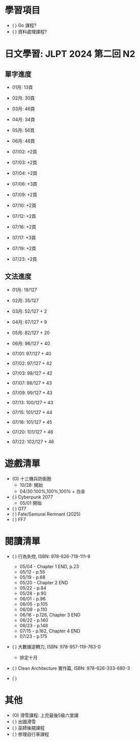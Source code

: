 
# 學習項目

- ( ) Go 課程?
- ( ) 資料處理課程?

# 日文學習: JLPT 2024 第二回 N2

## 單字進度

- 01月: 13頁
- 02月: 30頁
- 03月: 46頁
- 04月: 34頁
- 05月: 56頁
- 06月: 48頁

- 07/02: +2頁
- 07/03: +2頁
- 07/04: +2頁
- 07/06: +3頁
- 07/09: +2頁
- 07/10: +2頁
- 07/12: +2頁
- 07/16: +2頁
- 07/17: +3頁
- 07/19: +2頁
- 07/23: +2頁

## 文法進度

- 01月: 19/127
- 02月: 35/127
- 03月: 52/127 + 2
- 04月: 67/127 + 9
- 05月: 82/127 + 20
- 06月: 96/127 + 40

- 07/01: 97/127 + 40
- 07/02: 97/127 + 42
- 07/03: 98/127 + 42
- 07/07: 98/127 + 43
- 07/09: 99/127 + 43
- 07/13: 100/127 + 43
- 07/15: 101/127 + 44
- 07/16: 101/127 + 45
- 07/20: 101/127 + 46
- 07/22: 102/127 + 46

# 遊戲清單

- (O) 十三機兵防衛圈
  - 10/28: 開始
  - 04/30:100%,100%,100% + 白金
- ( ) Cyberpunk 2077 
  - 05/01 開始
- ( ) GT7
- ( ) Fate/Samurai Remnant (2025)
- ( ) FF7

# 閱讀清單

- ( ) 行為失控, ISBN: 978-626-718-111-9
  - 05/04 - Chapter 1 END, p.23
  - 05/12 - p.55
  - 05/19 - p.68
  - 05/20 - Chapter 2 END
  - 05/22 - p.84
  - 05/28 - p.90
  - 06/01 - p.96
  - 06/05 - p.105
  - 06/09 - p.110
  - 06/16 - p.126, Chapter 3 END
  - 06/22 - p.140
  - 06/23 - p.148
  - 07/15 - p.162, Chapter 4 END
  - 07/23 - p.175
  
- ( ) 大數據逆轉力, ISBN: 978-957-119-763-0
  - 排定十月
- ( ) Clean Architecture 實作篇, ISBN: 978-626-333-680-3
- ( )

# 其他

- (O) 滑雪課程: 上完最後5級六堂課
- ( ) 出國滑雪
- ( ) 巫師後期課程
- ( ) 修理自行車課程
